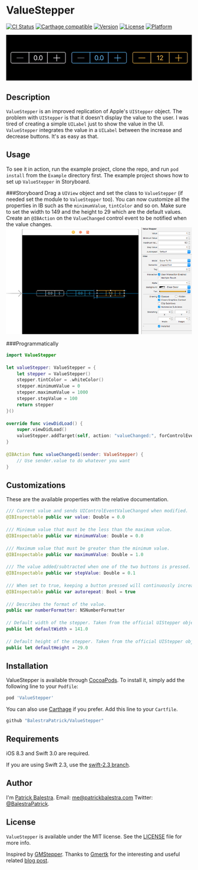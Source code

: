 # ValueStepper

[![CI Status](http://img.shields.io/travis/BalestraPatrick/ValueStepper.svg?style=flat)](https://travis-ci.org/BalestraPatrick/ValueStepper)
[![Carthage compatible](https://img.shields.io/badge/Carthage-compatible-4BC51D.svg?style=flat)](https://github.com/Carthage/Carthage)
[![Version](https://img.shields.io/cocoapods/v/ValueStepper.svg?style=flat)](http://cocoapods.org/pods/ValueStepper)
[![License](https://img.shields.io/cocoapods/l/ValueStepper.svg?style=flat)](http://cocoapods.org/pods/ValueStepper)
[![Platform](https://img.shields.io/cocoapods/p/ValueStepper.svg?style=flat)](http://cocoapods.org/pods/ValueStepper)

![](Resources/animation.gif)

## Description
`ValueStepper` is an improved replication of Apple's `UIStepper` object. The problem with `UIStepper` is that it doesn't display the value to the user. I was tired of creating a simple `UILabel` just to show the value in the UI. `ValueStepper` integrates the value in a `UILabel` between the increase and decrease buttons. It's as easy as that.

## Usage
To see it in action, run the example project, clone the repo, and run `pod install` from the `Example` directory first. The example project shows how to set up `ValueStepper` in Storyboard. 

###Storyboard
Drag a `UIView` object and set the class to `ValueStepper` (if needed set the module to `ValueStepper` too). You can now customize all the properties in IB such as the `minimumValue`, `tintColor` and so on. Make sure to set the width to 149 and the height to 29 which are the default values. Create an `@IBAction` on the `ValueChanged` control event to be notified when the value changes.
![](Resources/storyboard.png)

###Programmatically
```swift
import ValueStepper

let valueStepper: ValueStepper = {
    let stepper = ValueStepper()
    stepper.tintColor = .whiteColor()
    stepper.minimumValue = 0
    stepper.maximumValue = 1000
    stepper.stepValue = 100
    return stepper
}()

override func viewDidLoad() {
    super.viewDidLoad()       
    valueStepper.addTarget(self, action: "valueChanged:", forControlEvents: .ValueChanged)
}

@IBAction func valueChanged1(sender: ValueStepper) {
    // Use sender.value to do whatever you want
}
```

## Customizations
These are the available properties with the relative documentation.

```swift
/// Current value and sends UIControlEventValueChanged when modified.
@IBInspectable public var value: Double = 0.0
    
/// Minimum value that must be the less than the maximum value.
@IBInspectable public var minimumValue: Double = 0.0
    
/// Maximum value that must be greater than the minimum value.
@IBInspectable public var maximumValue: Double = 1.0
    
/// The value added/subtracted when one of the two buttons is pressed.
@IBInspectable public var stepValue: Double = 0.1
    
/// When set to true, keeping a button pressed will continuously increase/decrease the value every 0.1s.
@IBInspectable public var autorepeat: Bool = true
    
/// Describes the format of the value.
public var numberFormatter: NSNumberFormatter
    
// Default width of the stepper. Taken from the official UIStepper object.
public let defaultWidth = 141.0
    
// Default height of the stepper. Taken from the official UIStepper object.
public let defaultHeight = 29.0
```

## Installation

ValueStepper is available through [CocoaPods](http://cocoapods.org). To install
it, simply add the following line to your `Podfile`:

```ruby
pod 'ValueStepper'
```

You can also use [Carthage](https://github.com/Carthage/Carthage) if you prefer. Add this line to your `Cartfile`.

```ruby
github "BalestraPatrick/ValueStepper"
```
## Requirements
iOS 8.3 and Swift 3.0 are required.

If you are using Swift 2.3, use the [swift-2.3 branch](https://github.com/BalestraPatrick/ValueStepper/tree/swift-2.3).

## Author

I'm [Patrick Balestra](http://www.patrickbalestra.com).
Email: [me@patrickbalestra.com](mailto:me@patrickbalestra.com)
Twitter: [@BalestraPatrick](http://twitter.com/BalestraPatrick).

## License

`ValueStepper` is available under the MIT license. See the [LICENSE](LICENSE) file for more info.

Inspired by [GMStepper](https://github.com/gmertk/GMStepper). Thanks to [Gmertk](https://github.com/gmertk) for the interesting and useful related [blog post](http://gmertk.github.io/custom-stepper-part-1).
